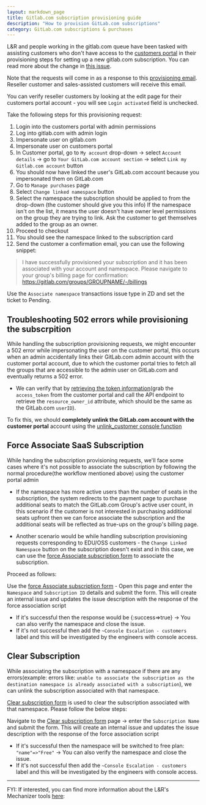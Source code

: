 ```yaml
---
layout: markdown_page
title: Gitlab.com subscription provisioning guide
description: "How to provision GitLab.com subscriptions"
category: GitLab.com subscriptions & purchases
---
```


L&R and people working in the gitlab.com queue have been tasked with assisting customers who don't have access to the [customers portal](https://customers.gitlab.com/customers/sign_in) in their provisioning steps for setting up a new gitlab.com subscription. You can read more about the change in [this issue](https://gitlab.com/gitlab-org/customers-gitlab-com/-/issues/1373).

Note that the requests will come in as a response to this [provisioning email](https://gitlab.com/gitlab-org/customers-gitlab-com/-/issues/1444#note_349585674). Reseller customer and sales-assisted customers will receive this email.

You can verify reseller customers by looking at the edit page for their customers portal account - you will see ```Login activated``` field is unchecked.

Take the following steps for this provisioning request:
1. Login into the customers portal with admin permissions
2. Log into gitlab.com with admin login
3. Impersonate user on gitlab.com
4. Impersonate user on customers portal
5. In Customer portal, go to ```My account``` drop-down -> select ```Account details``` -> go to ```Your GitLab.com account section``` -> select ```Link my Gitlab.com account``` button
6. You should now have linked the user's GitLab.com account because you impersonated them on GitLab.com
7. Go to ```Manage purchases``` page
8. Select ```Change linked namespace``` button
9. Select the namespace the subscription should be applied to from the drop-down (the customer should give you this info)
If the namespace isn't on the list, it means the user doesn't have owner level permissions on the group they are trying to link. Ask the customer to get themselves added to the group as an owner.
10. Proceed to checkout
11. You should see the namespace linked to the subscription card
12. Send the customer a confirmation email, you can use the following snippet:

> I have successfully provisioned your subscription and it has been associated with your account and namespace. Please navigate to your group's billing page for confirmation: https://gitlab.com/groups/GROUPNAME/-/billings

Use the `Associate namespace` transactions issue type in ZD and set the ticket to Pending.

## Troubleshooting 502 errors while provisioning the subscrpition 

While handling the subscription provisioning requests, we might encounter a 502 error while impersonating the user on the customer portal, this occurs when an admin accidentally links their GitLab.com admin account with the customer portal account, due to which the customer portal tries to fetch all the groups that are accessible to the admin user on GitLab.com and eventually returns a 502 error. 

- We can verify that by [retrieving the token information](https://docs.gitlab.com/ee/api/oauth2.html#retrieving-the-token-information)(grab the `access_token` from the customer portal and call the API endpoint to retrieve the `resource_owner_id` attribute, which should be the same as the  GitLab.com `userID`).

To fix this, we should **completely unlink the GitLab.com account with the customer portal** account using the [unlink_customer console function](https://about.gitlab.com/handbook/support/license-and-renewals/workflows/customersdot/customer_console.html#unlink_customer)

## Force Associate SaaS Subscription  

While handing the subscription provisioning requests, we'll face some cases where it's not possible to associate the subscription by following the normal procedure(the workflow mentioned above) using the customer portal admin 

- If the namespace has more active users than the number of seats in the subscription, the system redirects to the payment page to purchase additional seats to match the GitLab.com Group's active user count, in this scenario if the customer is not interested in purchasing additional seats upfront then we can force associate the subscription and the additional seats will be reflected as true-ups on the group's billing page. 

- Another scenario would be while handling subscription provisioning requests corresponding to EDU/OSS customers - the ```Change Linked Namespace``` button on the subscription doesn't exist and in this case, we can use the [force Associate subscription form](https://gitlab-com.gitlab.io/support/toolbox/forms_processor/LR/force_associate.html) to associate the subscription. 

Proceed as follows:

Use the [force Associate subscription form](https://gitlab-com.gitlab.io/support/toolbox/forms_processor/LR/force_associate.html) - Open this page and enter the ```Namespace``` and ```Subscription ID``` details and submit the form. This will create an internal issue and updates the issue description with the response of the force association script
 
 -  If it's successful then the response would be {:success=>true} -> You can also verify the namespace and close the issue.   
 -  If it's not successful then add the `~Console Escalation - customers` label and this will be investigated by the engineers with console access. 

## Clear Subscription

While associating the subscription with a namespace if there are any errors(example: errors like: `unable to associate the subscription as the destination namespace is already associated with a subscription`), we can unlink the subscription associated with that namespace. 

[Clear subscription form](https://gitlab-com.gitlab.io/support/toolbox/forms_processor/LR/clear_subscription.html) is used to clear the subscription associated with that namespace. Please follow the below steps:

Navigate to the [Clear subscription form](https://gitlab-com.gitlab.io/support/toolbox/forms_processor/LR/clear_subscription.html) page -> enter the ```Subscription Name``` and submit the form. This will create an internal issue and updates the issue description with the response of the force association script
 
 -  If it's successful then the namespace will be switched to free plan: `"name"=>"Free"` -> You can also verify the namespace and close the issue.   
 -  If it's not successful then add the `~Console Escalation - customers` label and this will be investigated by the engineers with console access. 

 ***
 FYI: If interested, you can find more information about the L&R's Mechanizer tools [here](/handbook/support/license-and-renewals/workflows/customersdot/mechanizer.html):




